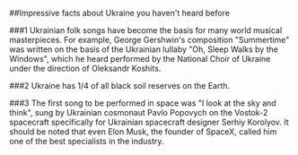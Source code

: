 ##Impressive facts about Ukraine you haven't heard before

###1
Ukrainian folk songs have become the basis for many world musical masterpieces. 
For example, George Gershwin's composition "Summertime" was written on the basis of the Ukrainian lullaby "Oh, Sleep Walks by the Windows", 
which he heard performed by the National Choir of Ukraine under the direction of Oleksandr Koshits.

###2
Ukraine has 1/4 of all black soil reserves on the Earth.

###3
The first song to be performed in space was "I look at the sky and think", sung by Ukrainian cosmonaut Pavlo Popovych 
on the Vostok-2 spacecraft specifically for Ukrainian spacecraft designer Serhiy Korolyov. It should be noted that even Elon Musk, 
the founder of SpaceX, called him one of the best specialists in the industry.
